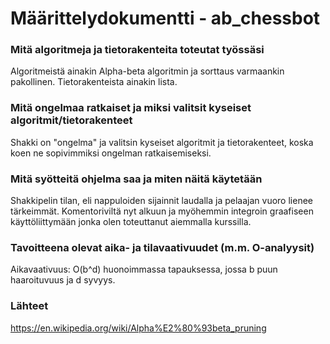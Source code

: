 Määrittelydokumentti - ab_chessbot
========

### Mitä algoritmeja ja tietorakenteita toteutat työssäsi

Algoritmeistä ainakin Alpha-beta algoritmin ja sorttaus varmaankin pakollinen. Tietorakenteista ainakin lista.

### Mitä ongelmaa ratkaiset ja miksi valitsit kyseiset algoritmit/tietorakenteet

Shakki on "ongelma" ja valitsin kyseiset algoritmit ja tietorakenteet, koska koen ne sopivimmiksi ongelman ratkaisemiseksi.

### Mitä syötteitä ohjelma saa ja miten näitä käytetään

Shakkipelin tilan, eli nappuloiden sijainnit laudalla ja pelaajan vuoro lienee tärkeimmät. Komentoriviltä nyt alkuun
ja myöhemmin integroin graafiseen käyttöliittymään jonka olen toteuttanut aiemmalla kurssilla.

### Tavoitteena olevat aika- ja tilavaativuudet (m.m. O-analyysit)

Aikavaativuus: O(b^d) huonoimmassa tapauksessa, jossa b puun haaroituvuus ja d syvyys.

### Lähteet

https://en.wikipedia.org/wiki/Alpha%E2%80%93beta_pruning
 


